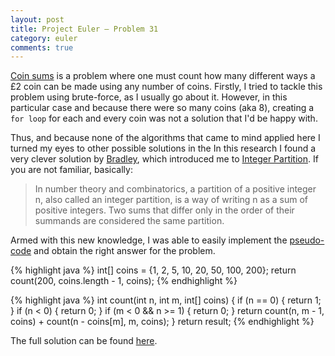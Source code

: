 ```yaml
---
layout: post
title: Project Euler — Problem 31
category: euler
comments: true
---
```


[Coin sums](https://projecteuler.net/problem=31) is a problem where one must count how many different ways a £2 coin can be made using any number of coins. Firstly, I tried to tackle this problem using brute-force, as I usually go about it. However, in this particular case and because there were so many coins (aka 8), creating a `for loop` for each and every coin was not a solution that I'd be happy with.

Thus, and because none of the algorithms that came to mind applied here I turned my eyes to other possible solutions in the  In this research I found a very clever solution by [Bradley](http://bradleymize.com/project-euler-problem-31-coin-sums/), which introduced me to [Integer Partition](http://en.wikipedia.org/wiki/Partition_(number_theory)). If you are not familiar, basically:

> In number theory and combinatorics, a partition of a positive integer n, also called an integer partition, is a way of writing n as a sum of positive integers. Two sums that differ only in the order of their summands are considered the same partition.

Armed with this new knowledge, I was able to easily implement the [pseudo-code](http://algorithmist.com/index.php/Coin_Change) and obtain the right answer for the problem.

{% highlight java %}
int[] coins = {1, 2, 5, 10, 20, 50, 100, 200};
return count(200, coins.length - 1, coins);
{% endhighlight %}

{% highlight java %}
int count(int n, int m, int[] coins) {
    if (n == 0) {
        return 1;
    }
    if (n < 0) {
        return 0;
    }
    if (m < 0 && n >= 1) {
        return 0;
    }
    return count(n, m - 1, coins) + count(n - coins[m], m, coins);
}
return result;
{% endhighlight %}

The full solution can be found [here](https://github.com/luisramalho/euler/blob/master/Problem031.java).
